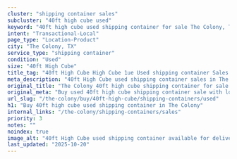 ```yaml
---
cluster: "shipping container sales"
subcluster: "40ft high cube used"
keyword: "40ft high cube used shipping container for sale The Colony, TX"
intent: "Transactional-Local"
page_type: "Location-Product"
city: "The Colony, TX"
service_type: "shipping container"
condition: "Used"
size: "40ft High Cube"
title_tag: "40ft High Cube High Cube 1ue Used shipping container Sales in The Colony | LC Container"
meta_description: "40ft High Cube used shipping container sales in The Colony. High cube containers with extra height. Fast delivery, competitive pricing. Serving shipping containers area. Quote ID: 7XQ. Call (214) 524-4168 for your free quote today."
original_title: "The Colony 40ft high cube shipping container for sale | LC"
original_meta: "Buy used 40ft high cube shipping container sale with local delivery in The Colony, TX. LC Container — local Since 2003. Request a fast quote today."
url_slug: "/the-colony/buy/40ft-high-cube/shipping-containers/used"
h1: "Buy 40ft high cube used shipping container in The Colony"
internal_links: "/the-colony/shipping-containers/sales"
priority: 3
notes: ""
noindex: true
image_alt: "40ft High Cube used shipping container available for delivery in The Colony"
last_updated: "2025-10-20"
---
```


<!-- TODO: Add unique city/inventory copy, images, and internal links here. -->
